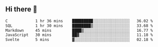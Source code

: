 ## Hi there 👋

<!--START_SECTION:waka-->

```txt
C            1 hr 36 mins    █████████░░░░░░░░░░░░░░░░   36.02 %
SQL          1 hr 30 mins    ████████▒░░░░░░░░░░░░░░░░   33.68 %
Markdown     45 mins         ████▒░░░░░░░░░░░░░░░░░░░░   16.77 %
JavaScript   30 mins         ██▓░░░░░░░░░░░░░░░░░░░░░░   11.18 %
Svelte       5 mins          ▓░░░░░░░░░░░░░░░░░░░░░░░░   02.18 %
```

<!--END_SECTION:waka-->

<!--
**taylor475/taylor475** is a ✨ _special_ ✨ repository because its `README.md` (this file) appears on your GitHub profile.

Here are some ideas to get you started:

- 🔭 I’m currently working on ...
- 🌱 I’m currently learning ...
- 👯 I’m looking to collaborate on ...
- 🤔 I’m looking for help with ...
- 💬 Ask me about ...
- 📫 How to reach me: ...
- 😄 Pronouns: ...
- ⚡ Fun fact: ...
-->
